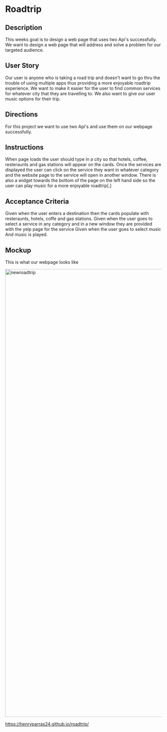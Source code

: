 # Roadtrip

## Description
This weeks goal is to design a web page that uses two Api's successfully. We want to design a web page that will address and solve a problem for our targeted audience.

## User Story
Our user is anyone who is taking a road trip and doesn't want to go thru the trouble of using multiple apps thus providing a more enjoyable roadtrip experience. We want to make it easier for the user to find common services for whatever city that they are travelling to. We also want to give our user music options for their trip. 

## Directions
For this project we want to use two Api's and use them on our webpage successfully.

## Instructions
When page loads the user should type in a city so that hotels, coffee, resteraunts and gas stations will appear on the cards. Once the services are displayed the user can click on the service they want in whatever category and the website page to the service will open in another window. There is also a widget towards the bottom of the page on the left hand side so the user can play music for a more enjoyable roadtrip[.]

## Acceptance Criteria 
Given when the user enters a destination then the cards populate with resteraunts, hotels, coffe and gas stations. 
Given when the user goes to select a service in any category and in a new window they are provided with the yelp page for the service
Given when the user goes to select music 
And music is played.

## Mockup
This is what our webpage looks like

<img width="1440" alt="newroadtrip" src="https://user-images.githubusercontent.com/82185621/133369464-c38485e8-4b1a-4488-a58e-8139fcb61f0b.png">

https://henryparras24.github.io/roadtrip/
